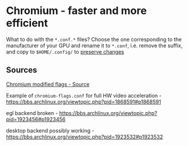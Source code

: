 # Chromium - faster and more efficient

What to do with the `*.conf.*` files? Choose the one corresponding to the manufacturer of your GPU and rename it to `*.conf`, i.e. remove the suffix, and copy to `$HOME/.config/` to [preserve changes](https://wiki.archlinux.org/index.php/Chromium#Making_flags_persistent)

## Sources

[Chromium modified flags - Source](https://gist.github.com/ibLeDy/1495735312943b9dd646fd9ddf618513)

Example of `chromium-flags.conf` for full HW video acceleration - https://bbs.archlinux.org/viewtopic.php?pid=1868591#p1868591

egl backend broken - https://bbs.archlinux.org/viewtopic.php?pid=1923456#p1923456

desktop backend possibly working - https://bbs.archlinux.org/viewtopic.php?pid=1923532#p1923532


